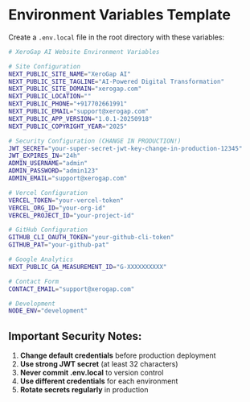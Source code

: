 # Environment Variables Template

Create a `.env.local` file in the root directory with these variables:

```bash
# XeroGap AI Website Environment Variables

# Site Configuration
NEXT_PUBLIC_SITE_NAME="XeroGap AI"
NEXT_PUBLIC_SITE_TAGLINE="AI-Powered Digital Transformation"
NEXT_PUBLIC_SITE_DOMAIN="xerogap.com"
NEXT_PUBLIC_LOCATION=""
NEXT_PUBLIC_PHONE="+917702661991"
NEXT_PUBLIC_EMAIL="support@xerogap.com"
NEXT_PUBLIC_APP_VERSION="1.0.1-20250918"
NEXT_PUBLIC_COPYRIGHT_YEAR="2025"

# Security Configuration (CHANGE IN PRODUCTION!)
JWT_SECRET="your-super-secret-jwt-key-change-in-production-12345"
JWT_EXPIRES_IN="24h"
ADMIN_USERNAME="admin"
ADMIN_PASSWORD="admin123"
ADMIN_EMAIL="support@xerogap.com"

# Vercel Configuration
VERCEL_TOKEN="your-vercel-token"
VERCEL_ORG_ID="your-org-id"
VERCEL_PROJECT_ID="your-project-id"

# GitHub Configuration
GITHUB_CLI_OAUTH_TOKEN="your-github-cli-token"
GITHUB_PAT="your-github-pat"

# Google Analytics
NEXT_PUBLIC_GA_MEASUREMENT_ID="G-XXXXXXXXXX"

# Contact Form
CONTACT_EMAIL="support@xerogap.com"

# Development
NODE_ENV="development"
```

## Important Security Notes:

1. **Change default credentials** before production deployment
2. **Use strong JWT secret** (at least 32 characters)
3. **Never commit .env.local** to version control
4. **Use different credentials** for each environment
5. **Rotate secrets regularly** in production

